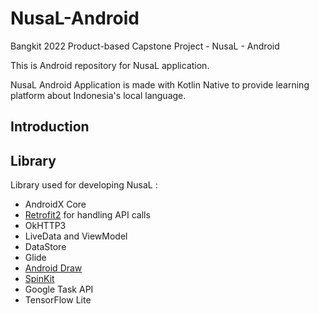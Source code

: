 # NusaL-Android
Bangkit 2022 Product-based Capstone Project - NusaL - Android

This is Android repository for NusaL application.

NusaL Android Application is made with Kotlin Native to provide learning platform about Indonesia's local language.

## Introduction

## Library
Library used for developing NusaL :
 - AndroidX Core
 - [Retrofit2](https://square.github.io/retrofit/) for handling API calls
 - OkHTTP3
 - LiveData and ViewModel
 - DataStore
 - Glide
 - [Android Draw](https://github.com/divyanshub024/AndroidDraw)
 - [SpinKit](https://github.com/ybq/Android-SpinKit)
 - Google Task API
 - TensorFlow Lite
